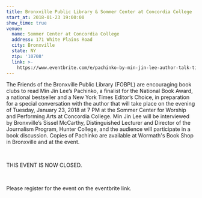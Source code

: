 ```yaml
---
title: Bronxville Public Library & Sommer Center at Concordia College
start_at: 2018-01-23 19:00:00
show_time: true
venue:
  name: Sommer Center at Concordia College
  address: 171 White Plains Road
  city: Bronxville
  state: NY
  zip: '10708'
  link: >-
    https://www.eventbrite.com/e/pachinko-by-min-jin-lee-author-talk-tickets-40805054015
---
```



The Friends of the Bronxville Public Library (FOBPL) are encouraging book clubs to read Min Jin Lee’s Pachinko, a finalist for the National Book Award, a national bestseller and a New York Times Editor’s Choice, in preparation for a special conversation with the author that will take place on the evening of Tuesday, January 23, 2018 at 7 PM at the Sommer Center for Worship and Performing Arts at Concordia College. Min Jin Lee will be interviewed by Bronxville’s Sissel McCarthy, Distinguished Lecturer and Director of the Journalism Program, Hunter College, and the audience will participate in a book discussion. Copies of Pachinko are available at Wormath's Book Shop in Bronxville and at the event.

&nbsp;

THIS EVENT IS NOW CLOSED.&nbsp;

&nbsp;

Please register for the event on the eventbrite link.&nbsp;